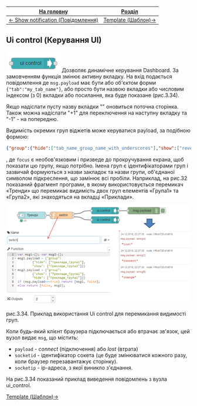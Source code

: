 | [На головну](../)                                           | [Розділ](README.md)                |
| ----------------------------------------------------------- | ---------------------------------- |
| [<- Show notification (Повідомлення)](Show_notification.md) | [Template (Шаблон)->](Template.md) |

## Ui control (Керування UI)

![img](media/ui_control.png)Дозволяє динамічне керування Dashboard. За замовченням функція змінює активну вкладку. На вхід подається повідомлення де `msg.payload` має бути або об'єктом форми `{"tab":"my_tab_name"}`, або просто бути назвою вкладки або числовим індексом (з 0) вкладки або посилання, яка буде показане (рис.3.34).

Якщо надіслати пусту назву вкладки "" оновиться поточна сторінка. Також можна надіслати "+1" для переключення на наступну вкладку та "-1" - на попередню. 

Видимість окремих груп віджетів може керуватися payload, за подібною формою: 

```json
{"group":{"hide":["tab_name_group_name_with_underscores"],"show":["reveal_another_group"], "focus":true}}
```

, де `focus` є необов'язковим і призведе до прокручування екрана, щоб показати цю групу, якщо потрібно. Імена груп є ідентифікаторами груп і зазвичай формуються з назви закладок та назви групи, об'єднаної символом підкреслення, що замінює всі пробіли. Наприклад, на рис.32 показаний фрагмент програми, в якому використовується перемикач «Тренди» що перемикає видимість двох груп елементів «Група1» та «Група2», які знаходяться на вкладці «Приклади». 

![img](media/3_34.png)

рис.3.34. Приклад використання Ui control для перемикання видимості груп.

Коли будь-який клієнт браузера підключається або втрачає зв'язок, цей вузол видає `msg`, що містить:

- `payload` - *connect* (підключення) або *lost* (втрата)
- `socketid` - ідентифікатор сокета (це буде змінюватися кожного разу, коли браузер перезавантажує сторінку).
-  `socketip` - ip-адреса, з якої виникло з'єднання.


На рис.3.34 показаний приклад виведення повідомлень з вузла ui_control. 

[Template (Шаблон)->](Template.md)